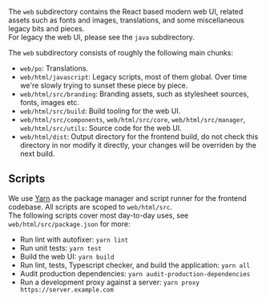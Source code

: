 The `web` subdirectory contains the React based modern web UI, related assets such as fonts and images, translations, and some miscellaneous legacy bits and pieces.  
For legacy the web UI, please see the `java` subdirectory.  

The `web` subdirectory consists of roughly the following main chunks:  

 - `web/po`: Translations.
 - `web/html/javascript`: Legacy scripts, most of them global. Over time we're slowly trying to sunset these piece by piece.  
 - `web/html/src/branding`: Branding assets, such as stylesheet sources, fonts, images etc.
 - `web/html/src/build`: Build tooling for the web UI.
 - `web/html/src/components`, `web/html/src/core`, `web/html/src/manager`, `web/html/src/utils`: Source code for the web UI.
 - `web/html/dist`: Output directory for the frontend build, do not check this directory in nor modify it directly, your changes will be overriden by the next build.  

## Scripts

We use [Yarn](https://yarnpkg.com/) as the package manager and script runner for the frontend codebase. All scripts are scoped to `web/html/src`.  
The following scripts cover most day-to-day uses, see `web/html/src/package.json` for more:  

 - Run lint with autofixer: `yarn lint`
 - Run unit tests: `yarn test`  
 - Build the web UI: `yarn build`  
 - Run lint, tests, Typescript checker, and build the application: `yarn all`  
 - Audit production dependencies: `yarn audit-production-dependencies`
 - Run a development proxy against a server: `yarn proxy https://server.example.com`  
